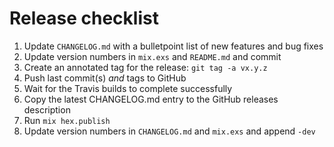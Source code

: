 # Release checklist

  1. Update `CHANGELOG.md` with a bulletpoint list of new features and bug fixes
  2. Update version numbers in `mix.exs` and `README.md` and commit
  3. Create an annotated tag for the release: `git tag -a vx.y.z`
  4. Push last commit(s) *and* tags to GitHub
  5. Wait for the Travis builds to complete successfully
  6. Copy the latest CHANGELOG.md entry to the GitHub releases description
  7. Run `mix hex.publish`
  8. Update version numbers in `CHANGELOG.md` and `mix.exs` and append `-dev`
